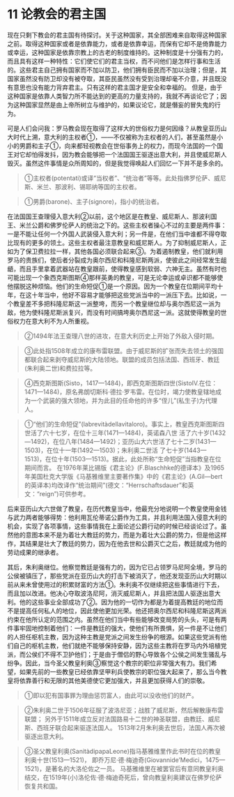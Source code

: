 # 11 论教会的君主国

现在只剩下教会的君主国有待探讨。关于这种国家，其全部困难来自取得这种国家之前。取得这种国家或者是依靠能力，或者是依靠幸运，而保有它却不是倚靠能力或幸运，这种国家是依靠宗教上的古老的制度维持的。这种制度是十分强有力的，而且具有这样一种特性：它们使它们的君主当权，而不问他们是怎样行事和生活的。这些君主自己拥有国家而不加以防卫，他们拥有臣民而不加以治理；但是，其国家虽然没有防卫却没有被夺取，其臣民虽然没有受到治理却毫不介意，并且既没有意思也没有能力背弃君主。只有这样的君主国才是安全和幸福的。
但是，由于这种国家是依靠人类智力所不能达到的更高的力量支持的，我就不再谈论它了；因为这种国家显然是由上帝所树立与维护的，如果议论它，就是僭妄的冒失鬼的行为。

可是人们会问我：罗马教会现在取得了这样大的世俗权力是何因缘？从教皇亚历山大时代上溯，意大利的主权者①，——不仅被称为主权者的人们，甚至虽然是小小的男爵和主子①，向来都轻视教会在世俗事务上的权力，而现今法国的一个国王对它却怕得发抖，因为教会能够把一个法国国王驱逐出意大利，并且使威尼斯人毁灭。虽然这件事情是众所周知的，但是我觉得唤起人们回忆一下并不是多余的。

>①主权者(potentati)或译“当权者”、“统治者”等等。此处指佛罗伦萨、威尼斯、米兰、那波利、锡耶纳等国的主权者。

>①男爵(barone)、主子(signore)，指小的统治者。

在法国国王查理侵入意大利②以前，这个地区是在教皇、威尼斯人、那波利国王、米兰公爵和佛罗伦萨人的统治之下的。这些主权者操心不过的主要是两件事：一是不能让任何一个外国人武装侵入意大利；另一件是，在他们当中谁都不得夺取比现有的更多的领土。这些主权者最注意教皇和威尼斯人。为了抑制威尼斯人，正如为了保卫费拉拉一样，其他各国必须联合起来③。为着遏制教皇，他们就利用罗马的贵族们，使后者分裂成为奥尔西尼和科隆尼斯两派，使彼此之间经常发生龃龉，而且手里拿着武器站在教皇跟前，使得教皇感到软弱、六神无主。虽然有时也可能出现一个象西克斯图斯④那样英勇的教皇，可是无论幸运或卓识都不能够使他摆脱这种烦恼。他们的生命短促①是一个原因。因为一个教皇在位期间平均十年，在这十年当中，他好不容易才能够把这些党派当中的一派压下去。比如说，一个教皇差不多把科隆尼斯这一派整垮，而另一个教皇继位却与奥尔西尼这一派为敌，他为使科隆尼斯派复兴，而没有时间搞垮奥尔西尼这一派。这就使得教皇的世俗权力在意大利不为人所重视。

>②1494年法王查理八世的进攻，在意大利历史上开始了外敌入侵时期。

>③此处指1508年成立的康布雷联盟。由于威尼斯的扩张而失去领土的强国都联合起来剥夺威尼斯的大陆领地。联盟的成员包括法国、西班牙、教廷(朱利奥二世)和费拉拉等。

>④西克斯图斯(Sisto，1417—1484)，即西克斯图斯四世(SistoⅣ.在位：1471—1484)，原名弗朗切斯科·德拉·罗韦雷。在位时，竭力使教皇辖地成为一个武装的强大领地，并为此目的任命他的许多“侄儿”(私生子)为代理人。

>①“他们的生命短促”(labrevitàdellavitaloro)。事实上，教皇西克斯图斯四世活了六十七岁，在位十三年(1471—1484)，英诺森八世    活了六十岁(1432—1492)，在位八年(1484—1492)；亚历山大六世活了七十二岁(1431—1503)，在位十一年(1492—1503)；朱利奥二世活    了七十岁(1443—1513)，在位十年(1503—1513)。据此，此处所称“生命短促”当指教皇在位期间而言。
在1976年莱比锡版《君主论》(F.Blaschhke的德译本》及1965年美国杜克大学版《马基雅维里主要著作集》中的《君主论》(A.Gil—bert    的英译本)均改译作“统治期间”(德文：“Herrschaftsdauer”和英文：“reign”)可供参考。

后来亚历山大六世做了教皇，在历代教皇当中，他最充分地说明一个教皇使用金钱与武力两者能够得势：他利用瓦伦蒂诺公爵作为工具，并且利用法国入侵意大利的机会，实现了各项事情，这些事情我在上面论述公爵行动的时候已经谈论过了。虽然他的意图本来不是为着壮大教廷的势力，而是为着壮大公爵的势力，但是他这样作，其结果是壮大了教廷的势力，因为在他去世和公爵灭亡之后，教廷就成为他的劳动成果的继承者。

其后，朱利奥继位。他察觉教廷是强有力的，因为它已占领罗马尼阿全境，罗马的公侯被镇压了，那些党派在亚历山大的打击下被消灭了，他还发现亚历山大时期以前从来未曾使用过的积累财富的方法①。朱利奥不仅继续把这些事情进行下去，而且加以改进。他决心夺取波洛尼阿，消灭威尼斯人，并且把法国人驱逐出意大利。他的这些事业全部成功了②。因为他的一切作为都是为着提高教廷的地位而不是提高任何私人的地位，因此使他更加光荣。他还把奥尔西尼和科隆尼斯这两派约束在他所认定的范围之内。虽然在他们当中有些能够改变局势的头头，可是有两件事牢固地控制着他们：一件是教廷的强大，使他们有所畏惧，另一件是不让他们的人担任枢机主教，因为这种主教是党派之间发生纷争的根源。如果这些党派有他们自己的枢机主教，他们就绝不能够保持安静，因为这些主教将在罗马内外培植党派，而公侯们不得不卫护他们；于是由于僧侣的野心导致各个公侯之间发生骚乱与纷争。因此，当今圣父教皇利奥③察觉这个教宗的职位非常强大有力。我们希望，如果先前的一些教皇已经依靠坚甲利兵使教宗的职位强大起来了，那么当今教皇将依靠善行和无限的其他美德使它更加强大，并且更加获得人们的崇敬。

>①即以犯有国事罪为理由惩罚富人，由此可以没收他们的财产。

>②朱利奥二世于1506年征服了波洛尼亚；战胜了威尼斯，然后解散康布雷联盟；
另外于1511年成立反对法国路易十二世的神圣联盟，由教廷、威尼斯、西班牙联合起来驱逐法国人。
1513年2月朱利奥去世后，法国人再次被驱逐出意大利。

>③圣父教皇利奥(SanitàdipapaLeone)指马基雅维里作此书时在位的教皇利奥十世(1513—1521)，
即乔万尼·德·梅迪奇(Giovannide’Medici，1475—1521)，是著名的大洛伦佐之一员。
马基雅维里在被罢官后有意同教皇利奥结交，在1519年(小)洛伦佐·德·梅迪奇死后，曾向教皇利奥建议在佛罗伦萨恢复共和国。

